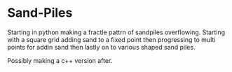# Sand-Piles

Starting in python making a fractle pattrn of sandpiles overflowing. Starting with a square grid adding sand to a fixed point then progressing to multi points for addin sand then lastly on to various shaped sand piles.

Possibly making a c++ version after.
